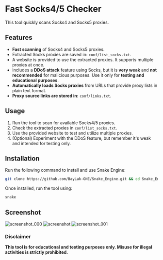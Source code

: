 # Fast Socks4/5 Checker

This tool quickly scans Socks4 and Socks5 proxies.

## Features

- **Fast scanning** of Socks4 and Socks5 proxies.
- Extracted Socks proxies are saved in: `conf/list_socks.txt`.
- A website is provided to use the extracted proxies. It supports multiple proxies at once.
- Includes a **DDoS attack** feature using Socks, but it is **very weak** and **not recommended** for malicious purposes. Use it only for **testing and educational purposes**.
- **Automatically loads Socks proxies** from URLs that provide proxy lists in plain text format.
- **Proxy source links are stored in:** `conf/links.txt`.

## Usage

1. Run the tool to scan for available Socks4/5 proxies.
2. Check the extracted proxies in `conf/list_socks.txt`.
3. Use the provided website to test and utilize multiple proxies.
4. (Optional) Experiment with the DDoS feature, but remember it's weak and intended for testing only.

## Installation

Run the following command to install and use Snake Engine:

```sh
git clone https://github.com/BayLak-ONE/Snake_Engine.git && cd Snake_Engine && chmod +x ./install.sh && ./install.sh
```

Once installed, run the tool using:

```sh
snake
```

## Screenshot
![screenshot_000](https://github.com/user-attachments/assets/716cf6cf-7d26-46c6-9eea-82c1924d94ea)
![screenshot](https://github.com/user-attachments/assets/89722326-6592-4210-aa01-75956c261afb)
![screenshot_001](https://github.com/user-attachments/assets/bc39cbf3-e4dc-43e8-8a87-451bd4423bbf)

### Disclaimer
**This tool is for educational and testing purposes only. Misuse for illegal activities is strictly prohibited.**

